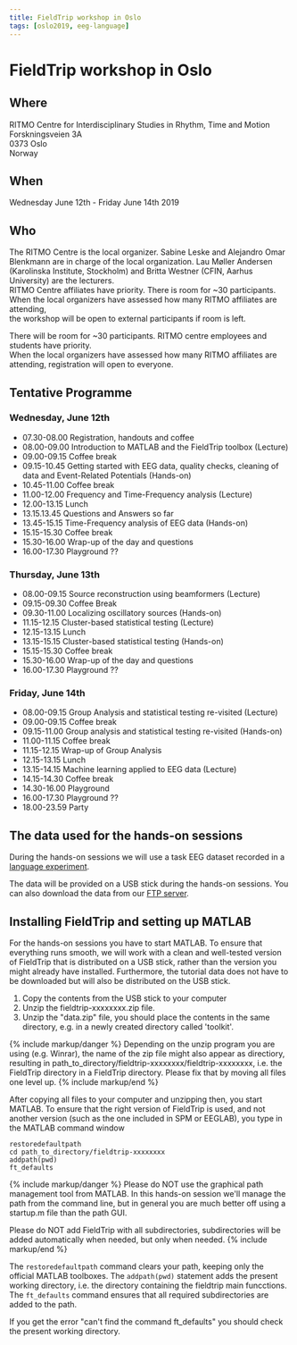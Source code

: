 ```yaml
---
title: FieldTrip workshop in Oslo
tags: [oslo2019, eeg-language]
---
```


# FieldTrip workshop in Oslo

## Where

RITMO Centre for Interdisciplinary Studies in Rhythm, Time and Motion  
Forskningsveien 3A  
0373 Oslo  
Norway

## When

Wednesday June 12th - Friday June 14th 2019

## Who

The RITMO Centre is the local organizer. Sabine Leske and Alejandro Omar Blenkmann are in charge of the local organization.
Lau Møller Andersen (Karolinska Institute, Stockholm) and Britta Westner (CFIN, Aarhus University) are the lecturers.  
RITMO Centre affiliates have priority. There is room for ~30 participants. When the local organizers have assessed how many RITMO affiliates are attending,  
the workshop will be open to external participants if room is left.

There will be room for ~30 participants. RITMO centre employees and students have priority.  
When the local organizers have assessed how many RITMO affiliates are attending, registration will open to everyone.

## Tentative Programme

### Wednesday, June 12th

- 07.30-08.00 Registration, handouts and coffee
- 08.00-09.00 Introduction to MATLAB and the FieldTrip toolbox (Lecture)
- 09.00-09.15 Coffee break
- 09.15-10.45 Getting started with EEG data, quality checks, cleaning of data and Event-Related Potentials (Hands-on)
- 10.45-11.00 Coffee break
- 11.00-12.00 Frequency and Time-Frequency analysis (Lecture)
- 12.00-13.15 Lunch
- 13.15.13.45 Questions and Answers so far
- 13.45-15.15 Time-Frequency analysis of EEG data (Hands-on)
- 15.15-15.30 Coffee break
- 15.30-16.00 Wrap-up of the day and questions
- 16.00-17.30 Playground ??

### Thursday, June 13th

- 08.00-09.15 Source reconstruction using beamformers (Lecture)
- 09.15-09.30 Coffee Break
- 09.30-11.00 Localizing oscillatory sources (Hands-on)
- 11.15-12.15 Cluster-based statistical testing (Lecture)
- 12.15-13.15 Lunch
- 13.15-15.15 Cluster-based statistical testing (Hands-on)
- 15.15-15.30 Coffee break
- 15.30-16.00 Wrap-up of the day and questions
- 16.00-17.30 Playground ??

### Friday, June 14th

- 08.00-09.15 Group Analysis and statistical testing re-visited (Lecture)
- 09.00-09.15 Coffee break
- 09.15-11.00 Group analysis and statistical testing re-visited (Hands-on)
- 11.00-11.15 Coffee break
- 11.15-12.15 Wrap-up of Group Analysis
- 12.15-13.15 Lunch
- 13.15-14.15 Machine learning applied to EEG data (Lecture)
- 14.15-14.30 Coffee break
- 14.30-16.00 Playground
- 16.00-17.30 Playground ??
- 18.00-23.59 Party


## The data used for the hands-on sessions

During the hands-on sessions we will use a task EEG dataset recorded in a [language experiment](/tutorial/eeg_language).

The data will be provided on a USB stick during the hands-on sessions. You can also download the data from our [FTP server](ftp://ftp.fieldtriptoolbox.org/pub/fieldtrip/workshop/oslo2019/).

## Installing FieldTrip and setting up MATLAB

For the hands-on sessions you have to start MATLAB. To ensure that everything
runs smooth, we will work with a clean and well-tested version of FieldTrip that
is distributed on a USB stick, rather than the version you might already have
installed. Furthermore, the tutorial data does not have to be downloaded but
will also be distributed on the USB stick.

1.  Copy the contents from the USB stick to your computer
2.  Unzip the fieldtrip-xxxxxxxx.zip file.
3.  Unzip the "data.zip" file, you should place the contents in the same directory, e.g. in a newly created directory called 'toolkit'.

{% include markup/danger %}
Depending on the unzip program you are using (e.g. Winrar), the name of the zip file might also appear as directiory, resulting in path_to_directory/fieldtrip-xxxxxxxx/fieldtrip-xxxxxxxx, i.e. the FieldTrip directory in a FieldTrip directory. Please fix that by moving all files one level up.
{% include markup/end %}

After copying all files to your computer and unzipping then, you start MATLAB. To ensure that the right version of FieldTrip is used, and not another version (such as the one included in SPM or EEGLAB), you type in the MATLAB command window

    restoredefaultpath
    cd path_to_directory/fieldtrip-xxxxxxxx
    addpath(pwd)
    ft_defaults

{% include markup/danger %}
Please do NOT use the graphical path management tool from MATLAB. In this hands-on session we'll manage the path from the command line, but in general you are much better off using a startup.m file than the path GUI.

Please do NOT add FieldTrip with all subdirectories, subdirectories will be added automatically when needed, but only when needed.
{% include markup/end %}

The `restoredefaultpath` command clears your path, keeping only the
official MATLAB toolboxes. The `addpath(pwd)` statement adds the
present working directory, i.e. the directory containing the fieldtrip
main funcctions. The `ft_defaults` command ensures that all required
subdirectories are added to the path.

If you get the error "can't find the command ft_defaults" you should check the present working directory.
